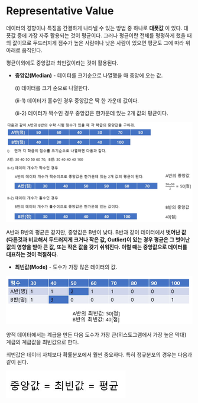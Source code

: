 # Representative Value

데이터의 경향이나 특징을 간결하게 나타낼 수 있는 방법 중 하나로 **대푯값** 이 있다. 대푯값 중에 가장 자주 활용되는 것이 평균이다. 그러나 평균이란 전체를 평평하게 했을 때의 값이므로 두드러지게 점수가 높은 사람이나 낮은 사람이 있으면 평균도 그에 따라 위아래로 움직인다. 

평균이외에도 중앙값과 최빈값이라는 것이 활용된다. 

- **중앙값(Median)** - 데이터를 크기순으로 나열했을 때 중앙에 오는 값. 

  (i) 데이터를 크기 순으로 나열한다.

  (ii-1) 데이터가 홀수인 경우 중앙값은 딱 한 가운데 값이다.

  (ii-2) 데이터가 짝수인 경우 중앙값은 한가운데 있는 2개 값의 평균이다.  

![](./Figure/Representative_Value1.JPG)

A반과 B반의 평균은 같지만, 중앙값은 B반이 낮다. B반과 같이 데이터에서 **벗어난 값(다른것과 비교해서 두드러지게 크거나 작은 값, Outlier)이 있는 경우 평균은 그 벗어난 값의 영향을 받아 큰 값, 또는 작은 값을 갖기 쉬워진다. 이럴 때는 중앙값으로 데이터를 대표하는 것이 적절하다.** 



- **최빈값(Mode)** - 도수가 가장 많은 데이터의 값. 

![](./Figure/Representative_Value2.JPG)

양적 데이터에서는 계급을 만든 다음 도수가 가장 큰(히스토그램에서 가장 높은 막대) 계급의 계급값을 최빈값으로 한다. 

최빈값은 데이터 자체보다 확률분포에서 훨씬 중요하다. 특히 정규분포의 경우는 다음과 같이 된다. 

![](./Figure/Representative_Value3.JPG)